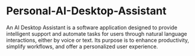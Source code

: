 # Personal-AI-Desktop-Assistant
An AI Desktop Assistant is a software application designed to provide intelligent support and automate tasks for users through natural language interactions, either by voice or text. Its purpose is to enhance productivity, simplify workflows, and offer a personalized user experience.
